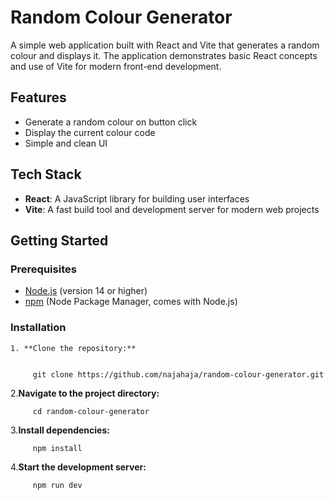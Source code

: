 # Random Colour Generator

A simple web application built with React and Vite that generates a random colour and displays it. The application demonstrates basic React concepts and use of Vite for modern front-end development.

## Features

- Generate a random colour on button click
- Display the current colour code
- Simple and clean UI

## Tech Stack

- **React**: A JavaScript library for building user interfaces
- **Vite**: A fast build tool and development server for modern web projects

## Getting Started

### Prerequisites

- [Node.js](https://nodejs.org/) (version 14 or higher)
- [npm](https://www.npmjs.com/) (Node Package Manager, comes with Node.js)

### Installation

    1. **Clone the repository:**

         
         git clone https://github.com/najahaja/random-colour-generator.git

   2.**Navigate to the project directory:**
   
         
         cd random-colour-generator

   3.**Install dependencies:**

          
         npm install

   4.**Start the development server:**

         
         npm run dev
